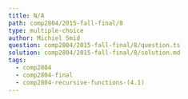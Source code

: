 ```yaml
---
title: N/A
path: comp2804/2015-fall-final/8
type: multiple-choice
author: Michiel Smid
question: comp2804/2015-fall-final/8/question.ts
solution: comp2804/2015-fall-final/8/solution.md
tags:
  - comp2804
  - comp2804-final
  - comp2804-recursive-functions-(4.1)
---
```

